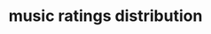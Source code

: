 ---
layout: "_layouts/dist-layout.njk"
title: "music ratings distribution"
header_img: "/assets/ratingdistributions.avif"
jsonLocation: "/_data/music.json"
side_nav_img: "/assets/verification.avif"
---